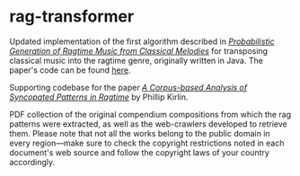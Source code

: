 # rag-transformer

Updated implementation of the first algorithm described in [_Probabilistic Generation of Ragtime Music from Classical Melodies_](https://link.springer.com/chapter/10.1007/978-3-319-71827-9_27) for transposing classical music into the ragtime genre, originally written in Java. The paper's code can be found [here](https://github.com/HeavenlyBerserker/Midireader). 

Supporting codebase for the paper [_A Corpus-based Analysis of Syncopated Patterns in Ragtime_](https://program.ismir2020.net/poster_5-03.html) by Phillip Kirlin. 

PDF collection of the original compendium compositions from which the rag patterns were extracted, as well as the web-crawlers developed to retrieve them. Please note that not all the works belong to the public domain in every region—make sure to check the copyright restrictions noted in each document's web source and follow the copyright laws of your country accordingly.
